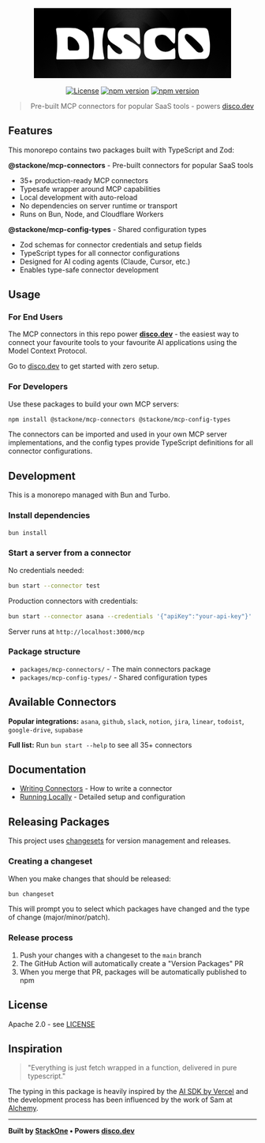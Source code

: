 <div align="center">
  <img src="./docs/assets/logo.png" alt="Disco Logo" width="400" />
  
  [![License](https://img.shields.io/badge/License-Apache_2.0-blue.svg)](https://opensource.org/licenses/Apache-2.0)
  [![npm version](https://badge.fury.io/js/@stackone%2Fmcp-connectors.svg)](https://badge.fury.io/js/@stackone%2Fmcp-connectors)
  [![npm version](https://badge.fury.io/js/@stackone%2Fmcp-config-types.svg)](https://badge.fury.io/js/@stackone%2Fmcp-config-types)

> Pre-built MCP connectors for popular SaaS tools - powers [disco.dev](https://disco.dev)

</div>

## Features

This monorepo contains two packages built with TypeScript and Zod:

**@stackone/mcp-connectors** - Pre-built connectors for popular SaaS tools

- 35+ production-ready MCP connectors
- Typesafe wrapper around MCP capabilities
- Local development with auto-reload
- No dependencies on server runtime or transport
- Runs on Bun, Node, and Cloudflare Workers

**@stackone/mcp-config-types** - Shared configuration types

- Zod schemas for connector credentials and setup fields
- TypeScript types for all connector configurations
- Designed for AI coding agents (Claude, Cursor, etc.)
- Enables type-safe connector development

## Usage

### For End Users

The MCP connectors in this repo power [**disco.dev**](https://disco.dev) - the easiest way to connect your favourite tools to your favourite AI applications using the Model Context Protocol.

Go to [disco.dev](https://disco.dev) to get started with zero setup.

### For Developers

Use these packages to build your own MCP servers:

```bash
npm install @stackone/mcp-connectors @stackone/mcp-config-types
```

The connectors can be imported and used in your own MCP server implementations, and the config types provide TypeScript definitions for all connector configurations.

## Development

This is a monorepo managed with Bun and Turbo.

### Install dependencies

```bash
bun install
```

### Start a server from a connector

No credentials needed:

```bash
bun start --connector test
```

Production connectors with credentials:

```bash
bun start --connector asana --credentials '{"apiKey":"your-api-key"}'
```

Server runs at `http://localhost:3000/mcp`

### Package structure

- `packages/mcp-connectors/` - The main connectors package
- `packages/mcp-config-types/` - Shared configuration types

## Available Connectors

**Popular integrations:** `asana`, `github`, `slack`, `notion`, `jira`, `linear`, `todoist`, `google-drive`, `supabase`

**Full list:** Run `bun start --help` to see all 35+ connectors

## Documentation

- [Writing Connectors](./docs/writing-connectors.md) - How to write a connector
- [Running Locally](./docs/running-locally.md) - Detailed setup and configuration

## Releasing Packages

This project uses [changesets](https://github.com/changesets/changesets) for version management and releases.

### Creating a changeset

When you make changes that should be released:

```bash
bun changeset
```

This will prompt you to select which packages have changed and the type of change (major/minor/patch).

### Release process

1. Push your changes with a changeset to the `main` branch
2. The GitHub Action will automatically create a "Version Packages" PR
3. When you merge that PR, packages will be automatically published to npm

## License

Apache 2.0 - see [LICENSE](LICENSE)

## Inspiration

> "Everything is just fetch wrapped in a function, delivered in pure typescript."

The typing in this package is heavily inspired by the [AI SDK by Vercel](https://github.com/vercel/ai) and the development process has been influenced by the work of Sam at [Alchemy](https://alchemy.run).

---

**Built by [StackOne](https://stackone.com) • Powers [disco.dev](https://disco.dev)**
